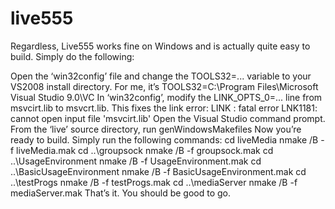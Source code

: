 live555
=======

Regardless, Live555 works fine on Windows and is actually quite easy to build. Simply do the following:

Open the ‘win32config’ file and change the TOOLS32=... variable to your VS2008 install directory. For me, it’s TOOLS32=C:\Program Files\Microsoft Visual Studio 9.0\VC
In ‘win32config’, modify the LINK_OPTS_0=... line from msvcirt.lib to msvcrt.lib. This fixes the link error:
LINK : fatal error LNK1181: cannot open input file 'msvcirt.lib'
Open the Visual Studio command prompt.
From the ‘live’ source directory, run genWindowsMakefiles
Now you’re ready to build. Simply run the following commands:
cd liveMedia
nmake /B -f liveMedia.mak
cd ..\groupsock
nmake /B -f groupsock.mak
cd ..\UsageEnvironment
nmake /B -f UsageEnvironment.mak
cd ..\BasicUsageEnvironment
nmake /B -f BasicUsageEnvironment.mak
cd ..\testProgs
nmake /B -f testProgs.mak
cd ..\mediaServer
nmake /B -f mediaServer.mak
That’s it. You should be good to go.
